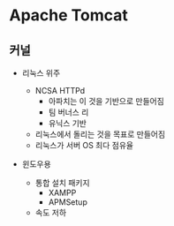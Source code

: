 # Apache Tomcat
## 커널

- 리눅스 위주
	- NCSA HTTPd
		- 아파치는 이 것을 기반으로 만들어짐
		- 팀 버너스 리
		- 유닉스 기반
    - 리눅스에서 돌리는 것을 목표로 만들어짐
    - 리눅스가 서버 OS 최다 점유율
   
 - 윈도우용
 	- 통합 설치 패키지
 		- XAMPP
 		- APMSetup
 	- 속도 저하
 	
   
  